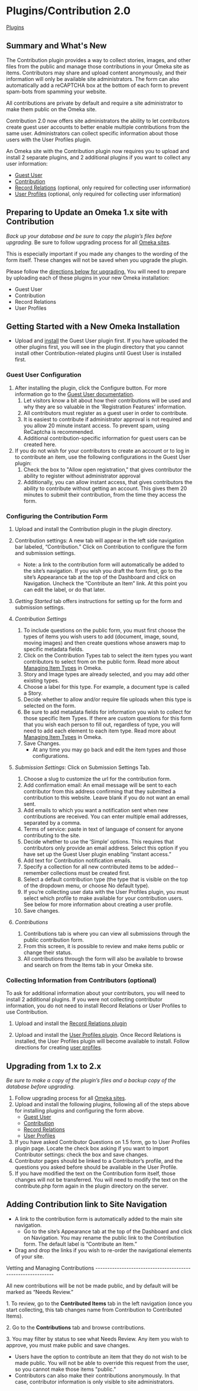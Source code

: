 Plugins/Contribution 2.0
========================


[Plugins](../Plugins.1.html "Plugins")

Summary and What's New
--------------------------------------------------------------

The Contribution plugin provides a way to collect stories, images, and other files from the public and manage those contributions in your Omeka site as items. Contributors may share and upload content anonymously, and their information will only be available site administrators. The form can also automatically add a reCAPTCHA box at the bottom of each form to prevent spam-bots from spamming your website.

All contributions are private by default and require a site
administrator to make them public on the Omeka site.

Contribution 2.0 now offers site administrators the ability to let contributors create guest user accounts to better enable multiple contributions from the same user. Administrators can collect specific information about those users with the User Profiles plugin.

An Omeka site with the Contribution plugin now requires you to upload and install 2 separate plugins, and 2 additional plugins if you want to collect any user information:

-   [Guest User](../../add-ons/plugins/guest-user.1.html)
-   [Contribution](../../index.html%3Fp=1284.html)
-   [Record Relations](../../add-ons/plugins/record-relations.1.html) (optional, only required for collecting user information)
-   [User Profiles](../../add-ons/plugins/user-profiles.1.html) (optional, only required for collecting user information)

Preparing to Update an Omeka 1.x site with Contribution
-------------------------

*Back up your database and be sure to copy the plugin’s files before upgrading.* Be sure to follow upgrading process for all [Omeka sites](http://omeka.org/codex/Upgrading).

This is especially important if you made any changes to the wording of the form itself. These changes will not be saved when you upgrade the plugin.

Please follow the [directions below for upgrading.](http://omeka.org/codex/Plugins/Contribution_2.0#Upgrading_from_1.x_to_2.x) You will need to prepare by uploading each of these plugins in your new
Omeka installation:

-   Guest User
-   Contribution
-   Record Relations
-   User Profiles

Getting Started with a New Omeka Installation
------------------------------------------------------------

-   Upload and [install](../Managing_Plugins_2.0.html#Installing_a_Plugin ) the Guest User plugin first. If you have uploaded the other plugins first, you will see in the plugin directory that you cannot install other Contribution-related plugins until Guest User is installed first.

### Guest User Configuration

1. After installing the plugin, click the Configure button. For more information go to the [Guest User documentation](http://omeka.org/codex/Plugins/GuestUser_2.0).
    1. Let visitors know a bit about how their contributions will be used and why they are so valuable in the 'Registration
    Features' information.
    2. All contributors must register as a guest user in order
    to contribute.
    3. It is easiest to contribute if administrator approval is not required and you allow 20 minute instant access. To prevent spam, using ReCaptcha is recommended.
    4. Additional contribution-specific information for guest users can be created here.
2. If you do not wish for your contributors to create an account or to log in to contribute an item, use the following configurations in the Guest User plugin:
    1. Check the box to "Allow open registration," that gives contributor the ability to register without administrator approval
    2. Additionally, you can allow instant access, that gives contributors the ability to contribute without getting an account. This gives them 20 minutes to submit their contribution, from the time they access the form.

### Configuring the Contribution Form

1. Upload and install the Contribution plugin in the plugin directory.
2. Contribution settings: A new tab will appear in the left side
navigation bar labeled, “Contribution.” Click on Contribution to configure the form and submission settings.
    - Note: a link to the contribution form will automatically be added to the site’s navigation. If you wish you draft the form first, go to the site’s Appearance tab at the top of the Dashboard and click on Navigation. Uncheck the “Contribute an Item” link. At this point you can edit the label, or do that later.
3. *Getting Started* tab offers instructions for setting up for the form and submission settings.
4. *Contribution Settings* 
    1. To include questions on the public form, you must first choose the types of items you wish users to add (document, image, sound, moving images) and then create questions whose answers map to specific metadata fields.
    2. Click on the Contribution Types tab to select the item types you want contributors to select from on the public form. Read more about [Managing Item Types](http://omeka.org/codex/Managing_Item_Types_2.0) in Omeka.
    3. Story and Image types are already selected, and you may add other existing types.
    4. Choose a label for this type. For example, a document type is called a Story.
    5. Decide whether to allow and/or require file uploads when this type is selected on the form.
    6. Be sure to add metadata fields for information you wish to collect for those specific Item Types. If there are custom questions for this form that you wish each person to fill out, regardless of type, you will need to add each element to each item type. Read more about [Managing Item Types](http://omeka.org/codex/Managing_Item_Types_2.0) in Omeka.
    7. Save Changes.
        - At any time you may go back and edit the item types and those configurations.
5. *Submission Settings*: Click on Submission Settings Tab.
    1. Choose a slug to customize the url for the contribution form.
    1. Add confirmation email: An email message will be sent to each contributor from this address confirming that they submitted a contribution to this website. Leave blank if you do not want an email sent.
    1. Add emails to which you want a notification sent when new contributions are received. You can enter multiple email addresses, separated by a comma.
    1. Terms of service: paste in text of language of consent for anyone contributing to the site.
    1. Decide whether to use the ‘Simple’ options. This requires that contributors only provide an email address. Select this option if you have set up the Guest User plugin enabling “instant access.”
    1. Add text for Contribution notification emails.
    1. Specify a collection for all new contributed items to be added--remember collections must be created first.
    1. Select a default contribution type (the type that is visible on the top of the dropdown menu, or choose No default type).
    1. If you’re collecting user data with the User Profiles plugin, you must select which profile to make available for your contribution users. See below for more information about creating a user profile.
    1. Save changes.

6. *Contributions*
    1. Contributions tab is where you can view all submissions through the public contribution form.
    1. From this screen, it is possible to review and make items public or change their status.
    1. All contributions through the form will also be available to browse and search on from the Items tab in your Omeka site.

### Collecting Information from Contributors (optional)

To ask for additional information about your contributors, you will need to install 2 additional plugins. If you were not collecting contributor information, you do not need to install Record Relations or User Profiles to use Contribution.

1. Upload and install the [Record Relations plugin](http://omeka.org/codex/Plugins/RecordRelations_2.0)

2. Upload and install the [User Profiles plugin](http://omeka.org/codex/Plugins/UserProfile_2.0). Once Record Relations is installed, the User Profiles plugin will become available to install. Follow directions for creating [user profiles](http://omeka.org/codex/Plugins/UserProfile_2.0).

Upgrading from 1.x to 2.x 
---------------------------------

*Be sure to make a copy of the plugin’s files and a backup copy of the database before upgrading.*
1. Follow upgrading process for all [Omeka sites](http:/omeka.org/codex/Upgrading).
2. Upload and install the following plugins, following all of the steps above for installing plugins and configuring the form above.
    - [Guest User](../../add-ons/plugins/guest-user.1.html)
    - [Contribution](../../index.html%3Fp=1284.html)
    - [Record Relations](../../add-ons/plugins/record-relations.1.html)
    - [User Profiles](../../add-ons/plugins/user-profiles.1.html)
3. If you have asked Contributor Questions on 1.5 form, go to User Profiles plugin page. Locate the check box asking if you want to import Contributor settings: check the box and save changes.
4. Contributor pages should be linked to a Contributor’s profile, and the questions you asked before should be available in the User Profile.
5. If you have modified the text on the Contribution form itself, those changes will not be transferred. You will need to modify the text on the contribute.php form again in the plugin directory on the server.

Adding Contribution link to Site Navigation
----------------------------------------------------------

- A link to the contribution form is automatically added to the main site navigation.
    - Go to the site’s Appearance tab at the top of the Dashboard and click on Navigation. You may rename the public link to the Contribution form. The default label is “Contribute an Item.”
-   Drag and drop the links if you wish to re-order the navigational
    elements of your site.

Vetting and Managing Contributions ------------------------------------------------------------

All new contributions will be not be made public, and by default will be
marked as “Needs Review.”

1\. To review, go to the **Contributed Items** tab in the left navigation
(once you start collecting, this tab changes name from Contribution to
Contributed Items).

2\. Go to the **Contributions** tab and browse contributions.

3\. You may filter by status to see what Needs Review. Any item you wish
to approve, you must make public and save changes.

-   Users have the option to contribute an item that they do not wish to
    be made public. You will not be able to override this request from
    the user, so you cannot make those items "public."
-   Contributors can also make their contributions anonymously. In that
    case, contributor information is only visible to
    site administrators.